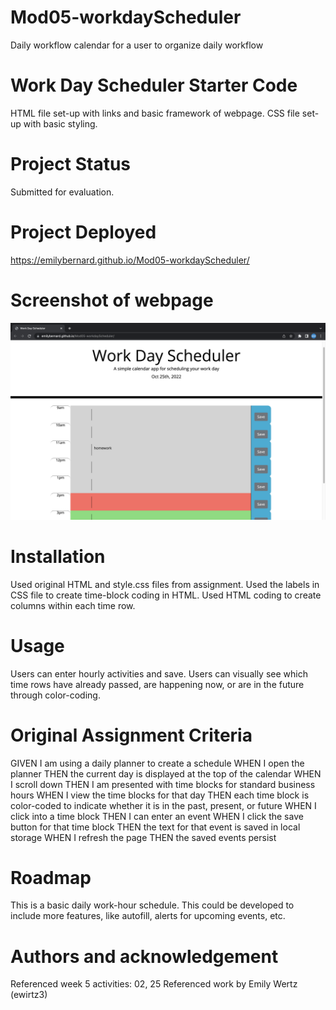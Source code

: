 # Mod05-workdayScheduler
Daily workflow calendar for a user to organize daily workflow

# Work Day Scheduler Starter Code
HTML file set-up with links and basic framework of webpage.
CSS file set-up with basic styling.

# Project Status
Submitted for evaluation.

# Project Deployed
https://emilybernard.github.io/Mod05-workdayScheduler/

# Screenshot of webpage
<img src="workDaySchedScreenShot.png" alt="Website Screenshot">


# Installation
Used original HTML and style.css files from assignment.
Used the labels in CSS file to create time-block coding in HTML.
Used HTML coding to create columns within each time row.


# Usage
Users can enter hourly activities and save.
Users can visually see which time rows have already passed, are happening now, or are in the future through color-coding.


# Original Assignment Criteria
GIVEN I am using a daily planner to create a schedule
WHEN I open the planner
THEN the current day is displayed at the top of the calendar
WHEN I scroll down
THEN I am presented with time blocks for standard business hours
WHEN I view the time blocks for that day
THEN each time block is color-coded to indicate whether it is in the past, present, or future
WHEN I click into a time block
THEN I can enter an event
WHEN I click the save button for that time block
THEN the text for that event is saved in local storage
WHEN I refresh the page
THEN the saved events persist

# Roadmap
This is a basic daily work-hour schedule.  This could be developed to include more features, like autofill, alerts for upcoming events, etc.

# Authors and acknowledgement
Referenced week 5 activities: 02, 25
Referenced work by Emily Wertz (ewirtz3)


